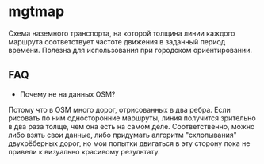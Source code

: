 # mgtmap
Схема наземного транспорта, на которой толщина линии каждого маршрута соответствует частоте движения в заданный период времени. Полезна для использования при городском ориентировании.

## FAQ
* Почему не на данных OSM?

Потому что в OSM много дорог, отрисованных в два ребра. Если рисовать по ним односторонние маршруты, линия получится зрительно в два раза толще, чем она есть на самом деле. Соответственно, можно либо взять свои данные, либо придумать алгоритм "схлопывания" двухрёберных дорог, но мои попытки двигаться в эту сторону пока не привели к визуально красивому результату.
